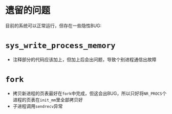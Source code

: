 # 遗留的问题
目前的系统可以正常运行，但存在一些隐性BUG:

# `sys_write_process_memory`
- 注释部分的代码应该加上，但加上后会出问题，导致个别进程通信出故障

# `fork`
- 拷贝新进程的页表最好在`fork`中完成，但这会出BUG，所以只好将`NR_PROCS`个进程的页表在`init_mm`里全部拷贝好
- 子进程调用`sendrecv`异常